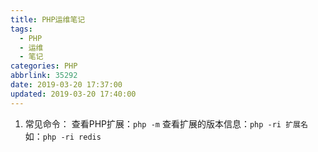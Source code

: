 ```yaml
---
title: PHP运维笔记
tags:
  - PHP
  - 运维
  - 笔记
categories: PHP
abbrlink: 35292
date: 2019-03-20 17:37:00
updated: 2019-03-20 17:40:00
---
```


1. 常见命令：
    查看PHP扩展：`php -m`
    查看扩展的版本信息：`php -ri 扩展名`  如：`php -ri redis`
<escape><!-- more --></escape>
